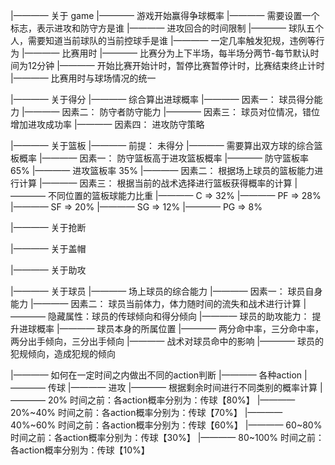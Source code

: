 
|———— 关于 game
	|———— 游戏开始赢得争球概率
	|———— 需要设置一个标志，表示进攻和防守方是谁
	|———— 进攻回合的时间限制
	|———— 球队五个人，需要知道当前球队的当前控球手是谁
	|———— 一定几率触发犯规，违例等行为
	|———— 比赛用时
		|———— 比赛分为上下半场，每半场分两节-每节默认时间为12分钟
		|———— 开始比赛开始计时，暂停比赛暂停计时，比赛结束终止计时
		|———— 比赛用时与球场情况的统一

|———— 关于得分
	|———— 综合算出进球概率
	|———— 因素一： 球员得分能力
	|———— 因素二： 防守者防守能力
	|———— 因素三： 球员对位情况，错位增加进攻成功率
	|———— 因素四： 进攻防守策略

|———— 关于篮板
	|———— 前提： 未得分
	|———— 需要算出双方球的综合篮板概率
	|———— 因素一： 防守篮板高于进攻篮板概率
		|———— 防守篮板率 65%
		|———— 进攻篮板率 35%
	|———— 因素二： 根据场上球员的篮板能力进行计算
	|———— 因素三： 根据当前的战术选择进行篮板获得概率的计算
	|———— 不同位置的篮板球能力比重
		|———— C  => 32%
		|———— PF => 28% 
		|———— SF => 20%
		|———— SG => 12%
		|———— PG => 8%

|———— 关于抢断

|———— 关于盖帽

|———— 关于助攻

|———— 关于球员
	|———— 场上球员的综合能力
	|———— 因素一： 球员自身能力
	|———— 因素二： 球员当前体力，体力随时间的流失和战术进行计算
	|———— 隐藏属性：球员的传球倾向和得分倾向
	|———— 球员的助攻能力： 提升进球概率
	|———— 球员本身的所属位置
	|———— 两分命中率，三分命中率，两分出手倾向，三分出手倾向
	|———— 战术对球员命中的影响
	|———— 球员的犯规倾向，造成犯规的倾向

|———— 如何在一定时间之内做出不同的action判断
	|———— 各种action
		|———— 传球
		|———— 进攻
	|———— 根据剩余时间进行不同类别的概率计算
	|———— 20% 时间之前：各action概率分别为：传球【80%】
	|———— 20%~40% 时间之前：各action概率分别为：传球【70%】
	|———— 40%~60% 时间之前：各action概率分别为：传球【60%】
	|———— 60~80% 时间之前：各action概率分别为：传球【30%】
	|———— 80~100% 时间之前：各action概率分别为：传球【10%】
